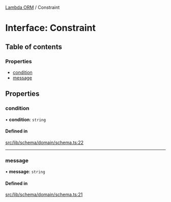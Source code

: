 [Lambda ORM](../README.md) / Constraint

# Interface: Constraint

## Table of contents

### Properties

- [condition](Constraint.md#condition)
- [message](Constraint.md#message)

## Properties

### condition

• **condition**: `string`

#### Defined in

[src/lib/schema/domain/schema.ts:22](https://github.com/lambda-orm/lambdaorm-base/blob/003144648abf70422862859950af236b7fb049f7/src/lib/schema/domain/schema.ts#L22)

___

### message

• **message**: `string`

#### Defined in

[src/lib/schema/domain/schema.ts:21](https://github.com/lambda-orm/lambdaorm-base/blob/003144648abf70422862859950af236b7fb049f7/src/lib/schema/domain/schema.ts#L21)
